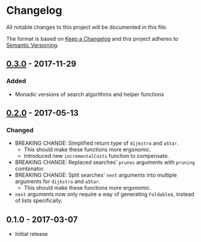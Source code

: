 # Changelog
All notable changes to this project will be documented in this file.

The format is based on [Keep a Changelog](http://keepachangelog.com/)
and this project adheres to [Semantic Versioning](http://semver.org/).

## [0.3.0] - 2017-11-29
### Added
- Monadic versions of search algorithms and helper functions

## [0.2.0] - 2017-05-13
### Changed
- BREAKING CHANGE: Simplified return type of `dijkstra` and `aStar`.
  - This should make these functions more ergonomic.
  - Introduced new `incrementalCosts` function to compensate.
- BREAKING CHANGE: Replaced searches' `prunes` arguments with `pruning` combinator.
- BREAKING CHANGE: Split searches' `next` arguments into multiple arguments for `dijkstra` and `aStar`.
  - This should make these functions more ergonomic.
- `next` arguments now only require a way of generating `Foldable`s, instead of lists specifically.

## 0.1.0 - 2017-03-07
- Initial release

[0.3.0]: https://github.com/devonhollowood/search-algorithms/compare/v0.2.0...v0.3.0
[0.2.0]: https://github.com/devonhollowood/search-algorithms/compare/v0.1.0...v0.2.0
